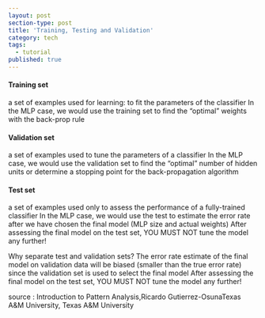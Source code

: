 ```yaml
---
layout: post
section-type: post
title: 'Training, Testing and Validation'
category: tech
tags:
  - tutorial
published: true
---
```

#### Training set
a set of examples used for learning: to fit the parameters of the classifier In the MLP case, we would use the training set to find the “optimal” weights with the back-prop rule

#### Validation set
a set of examples used to tune the parameters of a classifier In the MLP case, we would use the validation set to find the “optimal” number of hidden units or determine a stopping point for the back-propagation algorithm

#### Test set
a set of examples used only to assess the performance of a fully-trained classifier In the MLP case, we would use the test to estimate the error rate after we have chosen the final model (MLP size and actual weights) After assessing the final model on the test set, YOU MUST NOT tune the model any further!

Why separate test and validation sets? The error rate estimate of the final model on validation data will be biased (smaller than the true error rate) since the validation set is used to select the final model After assessing the final model on the test set, YOU MUST NOT tune the model any further!

source : Introduction to Pattern Analysis,Ricardo Gutierrez-OsunaTexas A&M University, Texas A&M University